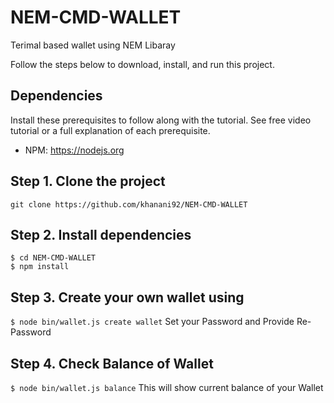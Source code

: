 # NEM-CMD-WALLET
Terimal based wallet using NEM Libaray 

Follow the steps below to download, install, and run this project.

## Dependencies
Install these prerequisites to follow along with the tutorial. See free video tutorial or a full explanation of each prerequisite.
- NPM: https://nodejs.org


## Step 1. Clone the project
`git clone https://github.com/khanani92/NEM-CMD-WALLET`

## Step 2. Install dependencies
```
$ cd NEM-CMD-WALLET
$ npm install
```
## Step 3. Create your own wallet using
`$ node bin/wallet.js create wallet`
Set your Password and Provide Re-Password

## Step 4. Check Balance of Wallet
`$ node bin/wallet.js balance`
This will show current balance of your Wallet
